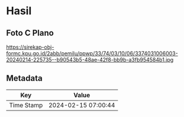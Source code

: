 # Hasil

## Foto C Plano

https://sirekap-obj-formc.kpu.go.id/2abb/pemilu/ppwp/33/74/03/10/06/3374031006003-20240214-225735--b90543b5-48ae-42f8-bb9b-a3fb954584b1.jpg


## Metadata

| Key        | Value               |
| ---------- | ------------------- |
| Time Stamp | 2024-02-15 07:00:44 |




